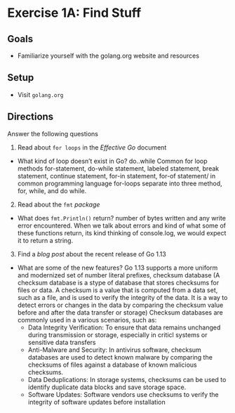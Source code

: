 # Exercise 1A: Find Stuff

## Goals

- Familiarize yourself with the golang.org website and resources

## Setup

- Visit `golang.org`

## Directions

Answer the following questions

1. Read about `for loops` in the _Effective Go_ document

- What kind of loop doesn’t exist in Go? do..while
Common for loop methods for-statement, do-while statement, labeled statement, break statement, continue statement, for-in statement, for-of statement/ in common programming language for-loops separate into three method, for, while, and do while.

2. Read about the `fmt` _package_

- What does `fmt.Println()` return? number of bytes written and any write error encountered. When we talk about errors and kind of what some of these functions return, its kind thinking of console.log, we would expect it to return a string.

3. Find a _blog post_ about the recent release of Go 1.13

- What are some of the new features?
Go 1.13 supports a more uniform and modernized set of number literal prefixes, checksum database (A checksum database is a stype of database that stores checksums for files or data. A checksum is a value that is computed from a data set, such as a file, and is used to verify the integrity of the data. It is a way to detect errors or changes in the data by comparing the checksum value before and after the data transfer or storage)
Checksum databases are commonly used in a various scenarios, such as:
  - Data Integrity Verification: To ensure that data remains unchanged during transmission or storage, especially in criticl systems or sensitive data transfers
  - Anti-Malware and Security: In antivirus software, checksum databases are used to detect known malware by comparing the checksums of files against a database of known malicious checksums.
  - Data Deduplications: In storage systems, checksums can be used to identify duplicate data blocks and save storage space.
  - Software Updates: Software vendors use checksums to verify the integrity of software updates before installation
